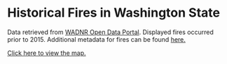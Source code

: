 
# Historical Fires in Washington State

Data retrieved from [WADNR Open Data Portal](https://data-wadnr.opendata.arcgis.com/). Displayed fires occurred prior to 2015. Additional metadata for fires can be found [here.](https://data-wadnr.opendata.arcgis.com/datasets/wadnr::washington-large-fires-1973-2023/about)

[Click here to view the map.](https://annaballasiotes.github.io/DNR_Test)

